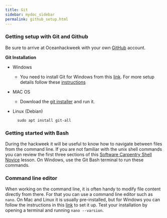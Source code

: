 ```yaml
---
title: Git 
sidebar: mydoc_sidebar
permalink: github_setup.html
---
```


### Getting setup with Git and Github

Be sure to arrive at Oceanhackweek with your own [GitHub](https://github.com/) account.

**Git Installation**


* Windows
  - You need to install Git for Windows from this [link](https://gitforwindows.org/). For more setup details follow these [instructions](https://carpentries.github.io/workshop-template/#shell)

* MAC OS

  - Download the [git installer](https://git-scm.com/download/mac) and run it.

* Linux (Debian)

  ```
    sudo apt install git-all
  ```

### Getting started with Bash

During the hackweek it will be useful to know how to navigate between files from the command line. If you are not familiar with the unix shell commands you can review the first three sections of this [Software Carpentry Shell Novice](https://swcarpentry.github.io/shell-novice/) lesson. On Windows, use the Git Bash terminal to run these commands.


### Command line editor

When working on the command line, it is often handy to modify file content directly from there. For that you can use a command line editor such as `nano`. On Mac and Linux it is usually pre-installed, but for Windows you can follow the instructions in this [link](http://carpentries.github.io/workshop-template/#editor) to set it up. Test your installation by opening a terminal and running `nano --varsion`.
